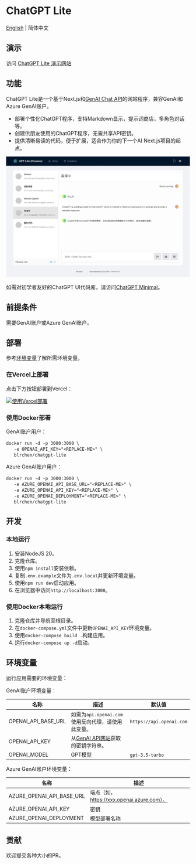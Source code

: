 # ChatGPT Lite

[English](./README.md) | 简体中文

## 演示

访问 [ChatGPT Lite 演示网站](https://bit.ly/chatgpt-lite)

## 功能

ChatGPT Lite是一个基于Next.js和[GenAI Chat API](https://platform.openai.com/docs/api-reference/chat)的网站程序，兼容GenAI和Azure GenAI账户。

- 部署个性化ChatGPT程序，支持Markdown显示，提示词商店，多角色对话等。
- 创建供朋友使用的ChatGPT程序，无需共享API密钥。
- 提供清晰易读的代码，便于扩展，适合作为你的下一个AI Next.js项目的起点。

![演示](./docs/images/demo.zh-CN.jpg)

如需对初学者友好的ChatGPT UI代码库，请访问[ChatGPT Minimal](https://github.com/blrchen/chatgpt-minimal)。

## 前提条件

需要GenAI账户或Azure GenAI账户。

## 部署

参考[环境变量](#环境变量)了解所需环境变量。

### 在Vercel上部署

点击下方按钮部署到Vercel：

[![使用Vercel部署](https://vercel.com/button)](https://vercel.com/new/clone?repository-url=https%3A%2F%2Fgithub.com%2Fblrchen%2Fchatgpt-lite&project-name=chatgpt-lite&framework=nextjs&repository-name=chatgpt-lite)

### 使用Docker部署

GenAI账户用户：

```
docker run -d -p 3000:3000 \
   -e OPENAI_API_KEY="<REPLACE-ME>" \
   blrchen/chatgpt-lite
```

Azure GenAI账户用户：

```
docker run -d -p 3000:3000 \
   -e AZURE_OPENAI_API_BASE_URL="<REPLACE-ME>" \
   -e AZURE_OPENAI_API_KEY="<REPLACE-ME>" \
   -e AZURE_OPENAI_DEPLOYMENT="<REPLACE-ME>" \
   blrchen/chatgpt-lite
```

## 开发

### 本地运行

1. 安装NodeJS 20。
2. 克隆仓库。
3. 使用`npm install`安装依赖。
4. 复制`.env.example`文件为`.env.local`并更新环境变量。
5. 使用`npm run dev`启动应用。
6. 在浏览器中访问`http://localhost:3000`。

### 使用Docker本地运行

1. 克隆仓库并导航至根目录。
2. 在`docker-compose.yml`文件中更新`OPENAI_API_KEY`环境变量。
3. 使用`docker-compose build .`构建应用。
4. 运行`docker-compose up -d`启动。

## 环境变量

运行应用需要的环境变量：

GenAI账户环境变量：

| 名称                | 描述                                                                              | 默认值                   |
| ------------------- | --------------------------------------------------------------------------------- | ------------------------ |
| OPENAI_API_BASE_URL | 如需为`api.openai.com`使用反向代理，请使用此变量。                                | `https://api.openai.com` |
| OPENAI_API_KEY      | 从[GenAI API网站](https://platform.openai.com/account/api-keys)获取的密钥字符串。 |                          |
| OPENAI_MODEL        | GPT模型                                                                           | `gpt-3.5-turbo`          |

Azure GenAI账户环境变量：

| 名称                      | 描述                                         |
| ------------------------- | -------------------------------------------- |
| AZURE_OPENAI_API_BASE_URL | 端点（如，<https://xxx.openai.azure.com）。> |
| AZURE_OPENAI_API_KEY      | 密钥                                         |
| AZURE_OPENAI_DEPLOYMENT   | 模型部署名称                                 |

## 贡献

欢迎提交各种大小的PR。
